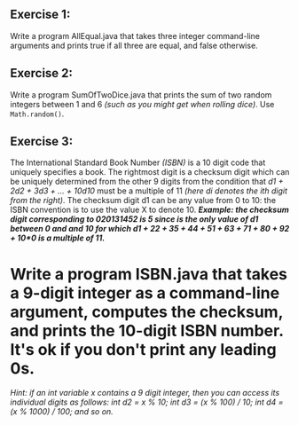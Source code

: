 ## Exercise 1:
Write a program AllEqual.java that takes three integer command-line arguments and prints true if all three are equal, and false otherwise.


## Exercise 2:
Write a program SumOfTwoDice.java that prints the sum of two random integers between 1 and 6 _(such as you might get when rolling dice)_. Use `Math.random()`.


## Exercise 3:
The International Standard Book Number _(ISBN)_ is a 10 digit code that uniquely specifies a book. The rightmost digit is a checksum digit which can be uniquely determined from the other 9 digits from the condition that _d1 + 2d2 + 3d3 + ... + 10d10_ must be a multiple of 11 _(here di denotes the ith digit from the right)_. The checksum digit d1 can be any value from 0 to 10: the ISBN convention is to use the value X to denote 10. **_Example: the checksum digit corresponding to 020131452 is 5 since is the only value of d1 between 0 and and 10 for which d1 + 2*2 + 3*5 + 4*4 + 5*1 + 6*3 + 7*1 + 8*0 + 9*2 + 10*0 is a multiple of 11._**

# Write a program ISBN.java that takes a 9-digit integer as a command-line argument, computes the checksum, and prints the 10-digit ISBN number. It's ok if you don't print any leading 0s.

_Hint: if an int variable x contains a 9 digit integer, then you can access its individual digits as follows:
int d2 = x % 10;
int d3 = (x % 100) / 10;
int d4 = (x % 1000) / 100;
and so on._
